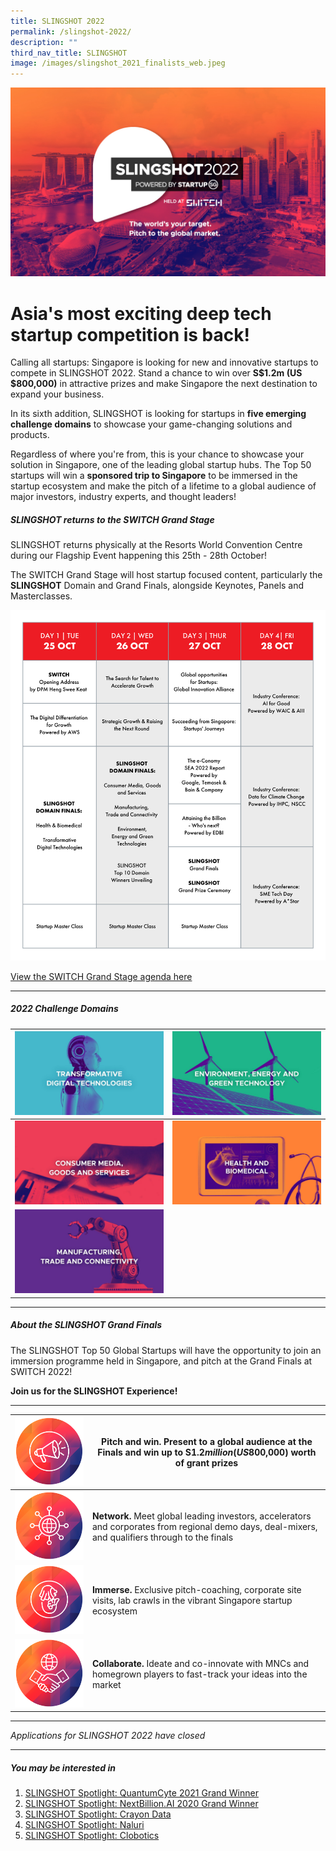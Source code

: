 ```yaml
---
title: SLINGSHOT 2022
permalink: /slingshot-2022/
description: ""
third_nav_title: SLINGSHOT
image: /images/slingshot_2021_finalists_web.jpeg
---
```

![SLINGSHOT 2022 at SWITCH](/images/SLINGSHOT_2022_KeyVisual_1.png)

# Asia's most exciting deep tech startup competition is back!
Calling all startups: Singapore is looking for new and innovative startups to compete in SLINGSHOT 2022. Stand a chance to win over **S$1.2m (US $800,000)** in attractive prizes and make Singapore the next destination to expand your business.

In its sixth addition, SLINGSHOT is looking for startups in **five emerging challenge domains** to showcase your game-changing solutions and products.

Regardless of where you're from, this is your chance to showcase your solution in Singapore, one of the leading global startup hubs. The Top 50 startups will win a **sponsored trip to Singapore** to be immersed in the startup ecosystem and make the pitch of a lifetime to a global audience of major investors, industry experts, and thought leaders!

##### SLINGSHOT returns to the SWITCH Grand Stage

SLINGSHOT returns physically at the Resorts World Convention Centre during our Flagship Event happening this 25th - 28th October! 

The SWITCH Grand Stage will host startup focused content, particularly the **SLINGSHOT** Domain and Grand Finals, alongside Keynotes, Panels and Masterclasses. 

![Programme Highlights SWITCH Grand Stage and SLINGSHOT Grand Finals](/images/SWITCH%202022%20Infographics/Programme%20Highlights%20Grand%20Stage_R2.png)

[View the SWITCH Grand Stage agenda here ](/slingshot-2022/grand-stage-agenda/)


***
##### 2022 Challenge Domains

| ![SLINGSHOT Domain Transformative Digital Technology](/images/SLINGSHOT_Thumbnail_Domain_Transformative_Digital_Tech.jpg) | ![SLINGSHOT Domain Environment Energy and Green Technology](/images/SLINGSHOT_Thumbnail_Domain_Environment_Energy_Green_Tech.jpg) |
| -------- | -------- |
| ![SLINGSHOT Domain Consumer Media Goods and Services](/images/SLINGSHOT_Thumbnail_Domain_Consumer_Media_Goods_Services.jpg)     | ![SLINGSHOT Domain Health and Biomedical](/images/SLINGSHOT_Thumbnail_Domain_Health_Biomedical.jpg)     |
| ![SLINGSHOT Domain Manufacturing Trade Connectivity](/images/SLINGSHOT_Thumbnail_Domain_Manufacturing_Trade_Connectivity.jpg)     |      |

***
##### About the SLINGSHOT Grand Finals

The SLINGSHOT Top 50 Global Startups will have the opportunity to join an immersion programme held in Singapore, and pitch at the Grand Finals at SWITCH 2022!

**Join us for the SLINGSHOT Experience!**

***

| ![SLINGSHOT Pitch and Win](/images/SLINGSHOT_Icon_Pitch_and_Win.png) | **Pitch and win**. Present to a global audience at the Finals and win up to S$1.2 million (US$800,000) worth of grant prizes |
| -------- | -------- |
| ![SLINGSHOT Network](/images/SLINGSHOT_Icon_Network.png)     | **Network.** Meet global leading investors, accelerators and corporates from regional demo days, deal-mixers, and qualifiers through to the finals     |
| ![SLINGSHOT Immerse](/images/SLINGSHOT_Icon_Immerse.png)     | **Immerse.** Exclusive pitch-coaching, corporate site visits, lab crawls in the vibrant Singapore startup ecosystem    |
| ![SLINGSHOT Collaborate](/images/SLINGSHOT_Icon_Collaborate.png)     | **Collaborate.** Ideate and co-innovate with MNCs and homegrown players to fast-track your ideas into the market     |

***

*Applications for SLINGSHOT 2022 have closed*

***

##### You may be interested in

1. [SLINGSHOT Spotlight: QuantumCyte 2021 Grand Winner](/blog/slingshot-spotlight-series-quantumcyte)
2. [SLINGSHOT Spotlight: NextBillion.AI 2020 Grand Winner](/blog/slingshot-spotlight-series-nextbillionai)
3. [SLINGSHOT Spotlight: Crayon Data](/blog/slingshot-spotlight-series-crayon-data)
4. [SLINGSHOT Spotlight: Naluri](/blog/slingshot-spotlight-series-naluri)
5. [SLINGSHOT Spotlight: Clobotics](/slingshot-spotlight-series-clobotics)